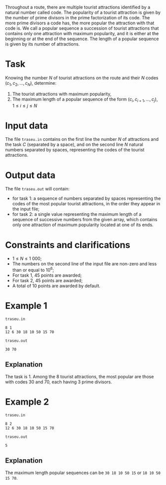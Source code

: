 Throughout a route, there are multiple tourist attractions identified by a natural number called code. The popularity of a tourist attraction is given by the number of prime divisors in the prime factorization of its code. The more prime divisors a code has, the more popular the attraction with that code is. We call a popular sequence a succession of tourist attractions that contains only one attraction with maximum popularity, and it is either at the beginning or at the end of the sequence. The length of a popular sequence is given by its number of attractions.

# Task

Knowing the number $N$ of tourist attractions on the route and their $N$ codes ($c_1,c_2,\dots,c_N$), determine:
1. The tourist attractions with maximum popularity,
2. The maximum length of a popular sequence of the form ($c_i,c_{i+1},\dots,c_j$), $1 \leq i \leq j \leq N$

# Input data

The file `traseu.in` contains on the first line the number $N$ of attractions and the task $C$ (separated by a space), and on the second line $N$ natural numbers separated by spaces, representing the codes of the tourist attractions.

# Output data

The file `traseu.out` will contain:
- for task 1: a sequence of numbers separated by spaces representing the codes of the most popular tourist attractions, in the order they appear in the input file;
- for task 2: a single value representing the maximum length of a sequence of successive numbers from the given array, which contains only one attraction of maximum popularity located at one of its ends.

# Constraints and clarifications

* $1 \leq N \leq 1 \ 000$;
* The numbers on the second line of the input file are non-zero and less than or equal to $10^6$;
* For task $1$, $45$ points are awarded;
* For task $2$, $45$ points are awarded;
* A total of $10$ points are awarded by default.

# Example 1

`traseu.in`
```
8 1 
12 6 30 18 10 50 15 70
```

`traseu.out`
```
30 70
```

## Explanation

The task is $1$. Among the $8$ tourist attractions, the most popular are those with codes $30$ and $70$, each having $3$ prime divisors.

# Example 2

`traseu.in`
```
8 2 
12 6 30 18 10 50 15 70
```

`traseu.out`
```
5
```

## Explanation

The maximum length popular sequences can be `30 18 10 50 15` or `18 10 50 15 70`.